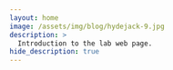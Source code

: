 ```yaml
---
layout: home
image: /assets/img/blog/hydejack-9.jpg
description: >
  Introduction to the lab web page.
hide_description: true
---
```

